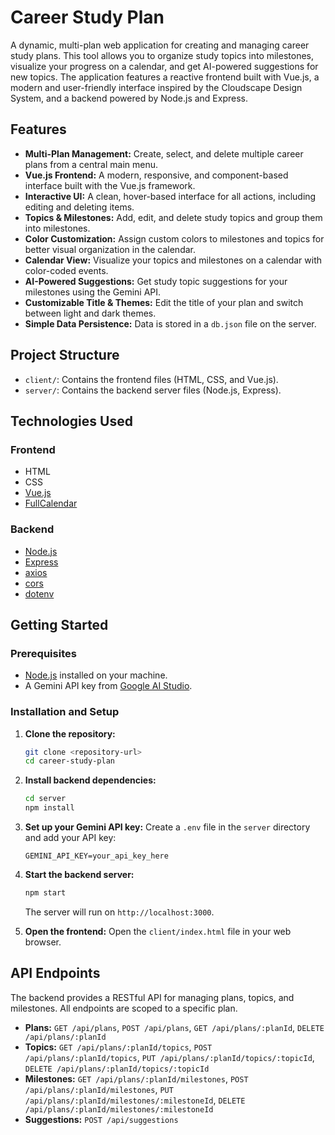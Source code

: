 # Career Study Plan

A dynamic, multi-plan web application for creating and managing career study plans. This tool allows you to organize study topics into milestones, visualize your progress on a calendar, and get AI-powered suggestions for new topics. The application features a reactive frontend built with Vue.js, a modern and user-friendly interface inspired by the Cloudscape Design System, and a backend powered by Node.js and Express.

## Features

-   **Multi-Plan Management:** Create, select, and delete multiple career plans from a central main menu.
-   **Vue.js Frontend:** A modern, responsive, and component-based interface built with the Vue.js framework.
-   **Interactive UI:** A clean, hover-based interface for all actions, including editing and deleting items.
-   **Topics & Milestones:** Add, edit, and delete study topics and group them into milestones.
-   **Color Customization:** Assign custom colors to milestones and topics for better visual organization in the calendar.
-   **Calendar View:** Visualize your topics and milestones on a calendar with color-coded events.
-   **AI-Powered Suggestions:** Get study topic suggestions for your milestones using the Gemini API.
-   **Customizable Title & Themes:** Edit the title of your plan and switch between light and dark themes.
-   **Simple Data Persistence:** Data is stored in a `db.json` file on the server.

## Project Structure

-   `client/`: Contains the frontend files (HTML, CSS, and Vue.js).
-   `server/`: Contains the backend server files (Node.js, Express).

## Technologies Used

### Frontend

-   HTML
-   CSS
-   [Vue.js](https://vuejs.org/)
-   [FullCalendar](https://fullcalendar.io/)

### Backend

-   [Node.js](https://nodejs.org/)
-   [Express](https://expressjs.com/)
-   [axios](https://axios-http.com/)
-   [cors](https://www.npmjs.com/package/cors)
-   [dotenv](https://www.npmjs.com/package/dotenv)

## Getting Started

### Prerequisites

-   [Node.js](https://nodejs.org/) installed on your machine.
-   A Gemini API key from [Google AI Studio](https://aistudio.google.com/).

### Installation and Setup

1.  **Clone the repository:**
    ```bash
    git clone <repository-url>
    cd career-study-plan
    ```

2.  **Install backend dependencies:**
    ```bash
    cd server
    npm install
    ```

3.  **Set up your Gemini API key:**
    Create a `.env` file in the `server` directory and add your API key:
    ```
    GEMINI_API_KEY=your_api_key_here
    ```

4.  **Start the backend server:**
    ```bash
    npm start
    ```
    The server will run on `http://localhost:3000`.

5.  **Open the frontend:**
    Open the `client/index.html` file in your web browser.

## API Endpoints

The backend provides a RESTful API for managing plans, topics, and milestones. All endpoints are scoped to a specific plan.

-   **Plans:** `GET /api/plans`, `POST /api/plans`, `GET /api/plans/:planId`, `DELETE /api/plans/:planId`
-   **Topics:** `GET /api/plans/:planId/topics`, `POST /api/plans/:planId/topics`, `PUT /api/plans/:planId/topics/:topicId`, `DELETE /api/plans/:planId/topics/:topicId`
-   **Milestones:** `GET /api/plans/:planId/milestones`, `POST /api/plans/:planId/milestones`, `PUT /api/plans/:planId/milestones/:milestoneId`, `DELETE /api/plans/:planId/milestones/:milestoneId`
-   **Suggestions:** `POST /api/suggestions`